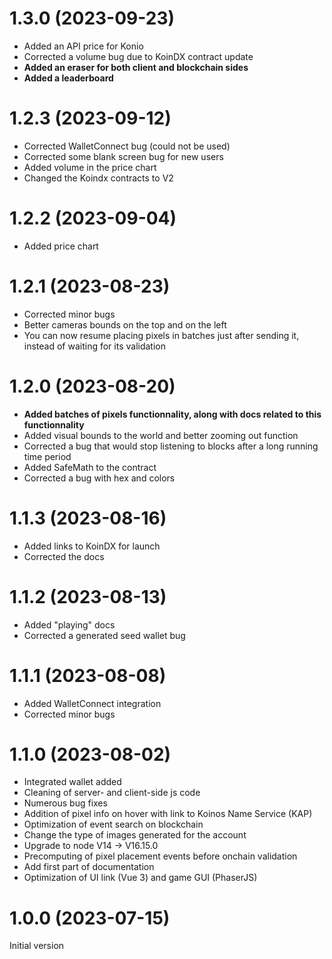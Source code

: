 # 1.3.0 (2023-09-23)

- Added an API price for Konio
- Corrected a volume bug due to KoinDX contract update
- **Added an eraser for both client and blockchain sides**
- **Added a leaderboard**

# 1.2.3 (2023-09-12)

- Corrected WalletConnect bug (could not be used)
- Corrected some blank screen bug for new users
- Added volume in the price chart
- Changed the Koindx contracts to V2

# 1.2.2 (2023-09-04)

- Added price chart

# 1.2.1 (2023-08-23)

- Corrected minor bugs
- Better cameras bounds on the top and on the left
- You can now resume placing pixels in batches just after sending it, instead of waiting for its validation

# 1.2.0 (2023-08-20)

- **Added batches of pixels functionnality, along with docs related to this functionnality**
- Added visual bounds to the world and better zooming out function
- Corrected a bug that would stop listening to blocks after a long running time period
- Added SafeMath to the contract
- Corrected a bug with hex and colors

# 1.1.3 (2023-08-16)

- Added links to KoinDX for launch
- Corrected the docs

# 1.1.2 (2023-08-13)

- Added "playing" docs
- Corrected a generated seed wallet bug

# 1.1.1 (2023-08-08)

- Added WalletConnect integration
- Corrected minor bugs

# 1.1.0 (2023-08-02)

- Integrated wallet added
- Cleaning of server- and client-side js code
- Numerous bug fixes
- Addition of pixel info on hover with link to Koinos Name Service (KAP)
- Optimization of event search on blockchain
- Change the type of images generated for the account
- Upgrade to node V14 -> V16.15.0
- Precomputing of pixel placement events before onchain validation
- Add first part of documentation
- Optimization of UI link (Vue 3) and game GUI (PhaserJS)

# 1.0.0 (2023-07-15)

Initial version
